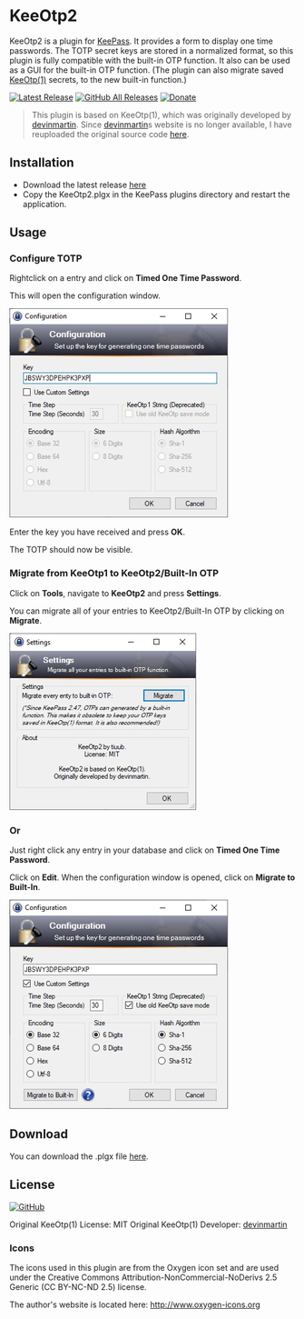 # KeeOtp2
KeeOtp2 is a plugin for [KeePass](http://keepass.info). It provides a form to display one time passwords. The TOTP secret keys are stored in a normalized format, so this plugin is fully compatible with the built-in OTP function. It also can be used as a GUI for the built-in OTP function. (The plugin can also migrate saved [KeeOtp(1)](https://github.com/tiuub/KeeOtpMirror) secrets, to the new built-in function.)

[![Latest Release](https://img.shields.io/github/v/release/tiuub/KeeOtp2)](https://github.com/tiuub/KeeOtp2/releases/latest)
[![GitHub All Releases](https://img.shields.io/github/downloads/tiuub/KeeOtp2/total)](https://github.com/tiuub/KeeOtp2/releases/latest)
[![Donate](https://img.shields.io/badge/Donate-PayPal-green.svg)](https://www.paypal.com/cgi-bin/webscr?cmd=_s-xclick&hosted_button_id=5F5QB7744AD5G&source=url)

> This plugin is based on KeeOtp(1), which was originally developed by [devinmartin](https://bitbucket.org/devinmartin). Since [devinmartin](https://bitbucket.org/devinmartin)s website is no longer available, I have reuploaded the original source code [here](https://github.com/tiuub/KeeOtpMirror).

## Installation

 - Download the latest release [here](https://github.com/tiuub/KeeOtp2/releases/latest)
 - Copy the KeeOtp2.plgx in the KeePass plugins directory and restart the application.



## Usage

### Configure TOTP

Rightclick on a entry and click on **Timed One Time Password**.

This will open the configuration window.

![Configuration Window](Screenshots/screenshot-1.jpg)

Enter the key you have received and press **OK**.

The TOTP should now be visible.


### Migrate from KeeOtp1 to KeeOtp2/Built-In OTP

Click on **Tools**, navigate to **KeeOtp2** and press **Settings**.

You can migrate all of your entries to KeeOtp2/Built-In OTP by clicking on **Migrate**.

![Settings](Screenshots/screenshot-2.jpg)

### Or

Just right click any entry in your database and click on **Timed One Time Password**.

Click on **Edit**. When the configuration window is opened, click on **Migrate to Built-In**.

![Configuration Window](Screenshots/screenshot-3.jpg)



## Download

You can download the .plgx file [here](https://github.com/tiuub/KeeOtp2/releases/latest).



## License

[![GitHub](https://img.shields.io/github/license/tiuub/KeeOtp2)](https://github.com/tiuub/KeeOtp2/blob/master/LICENSE)

Original KeeOtp(1) License: MIT
Original KeeOtp(1) Developer: [devinmartin](https://bitbucket.org/devinmartin)

### Icons

The icons used in this plugin are from the Oxygen icon set and are used under the Creative Commons Attribution-NonCommercial-NoDerivs 2.5 Generic (CC BY-NC-ND 2.5) license.

The author's website is located here: http://www.oxygen-icons.org
